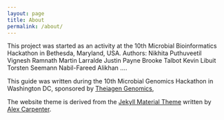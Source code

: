 ```yaml
---
layout: page
title: About
permalink: /about/
---
```


This project was started as an activity at the 10th Microbial Bioinformatics Hackathon in Bethesda, Maryland, USA. 
Authors: 
Nikhita Puthuveetil
Vignesh Ramnath
Martin Larralde
Justin Payne
Brooke Talbot
Kevin Libuit
Torsten Seemann
Nabil-Fareed Alikhan
....

This guide was written during the 10th Microbial Genomics Hackathon in 
Washington DC, sponsored by [Theiagen Genomics](https://www.theiagen.com/),

The website theme is derived from the [Jekyll Material Theme](https://github.com/alexcarpenter/material-jekyll-theme)
written by [Alex Carpenter](https://github.com/alexcarpenter).
